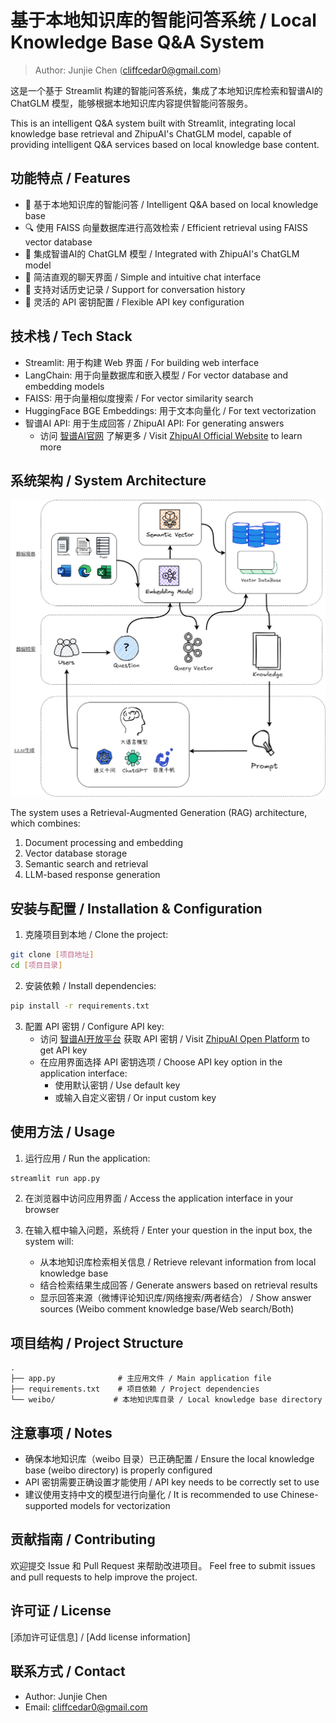 # 基于本地知识库的智能问答系统 / Local Knowledge Base Q&A System

> Author: Junjie Chen (cliffcedar0@gmail.com)

这是一个基于 Streamlit 构建的智能问答系统，集成了本地知识库检索和智谱AI的 ChatGLM 模型，能够根据本地知识库内容提供智能问答服务。

This is an intelligent Q&A system built with Streamlit, integrating local knowledge base retrieval and ZhipuAI's ChatGLM model, capable of providing intelligent Q&A services based on local knowledge base content.

## 功能特点 / Features

- 🎯 基于本地知识库的智能问答 / Intelligent Q&A based on local knowledge base
- 🔍 使用 FAISS 向量数据库进行高效检索 / Efficient retrieval using FAISS vector database
- 🤖 集成智谱AI的 ChatGLM 模型 / Integrated with ZhipuAI's ChatGLM model
- 💬 简洁直观的聊天界面 / Simple and intuitive chat interface
- 🔄 支持对话历史记录 / Support for conversation history
- 🔑 灵活的 API 密钥配置 / Flexible API key configuration

## 技术栈 / Tech Stack

- Streamlit: 用于构建 Web 界面 / For building web interface
- LangChain: 用于向量数据库和嵌入模型 / For vector database and embedding models
- FAISS: 用于向量相似度搜索 / For vector similarity search
- HuggingFace BGE Embeddings: 用于文本向量化 / For text vectorization
- 智谱AI API: 用于生成回答 / ZhipuAI API: For generating answers
  - 访问 [智谱AI官网](https://bigmodel.cn/) 了解更多 / Visit [ZhipuAI Official Website](https://bigmodel.cn/) to learn more

## 系统架构 / System Architecture

![RAG Architecture](image/WechatIMG6997.jpg)

The system uses a Retrieval-Augmented Generation (RAG) architecture, which combines:
1. Document processing and embedding
2. Vector database storage
3. Semantic search and retrieval
4. LLM-based response generation

## 安装与配置 / Installation & Configuration

1. 克隆项目到本地 / Clone the project:
```bash
git clone [项目地址]
cd [项目目录]
```

2. 安装依赖 / Install dependencies:
```bash
pip install -r requirements.txt
```

3. 配置 API 密钥 / Configure API key:
   - 访问 [智谱AI开放平台](https://open.bigmodel.cn/usercenter/apikeys) 获取 API 密钥 / Visit [ZhipuAI Open Platform](https://open.bigmodel.cn/usercenter/apikeys) to get API key
   - 在应用界面选择 API 密钥选项 / Choose API key option in the application interface:
     - 使用默认密钥 / Use default key
     - 或输入自定义密钥 / Or input custom key

## 使用方法 / Usage

1. 运行应用 / Run the application:
```bash
streamlit run app.py
```

2. 在浏览器中访问应用界面 / Access the application interface in your browser

3. 在输入框中输入问题，系统将 / Enter your question in the input box, the system will:
   - 从本地知识库检索相关信息 / Retrieve relevant information from local knowledge base
   - 结合检索结果生成回答 / Generate answers based on retrieval results
   - 显示回答来源（微博评论知识库/网络搜索/两者结合） / Show answer sources (Weibo comment knowledge base/Web search/Both)

## 项目结构 / Project Structure

```
.
├── app.py              # 主应用文件 / Main application file
├── requirements.txt    # 项目依赖 / Project dependencies
└── weibo/             # 本地知识库目录 / Local knowledge base directory
```

## 注意事项 / Notes

- 确保本地知识库（weibo 目录）已正确配置 / Ensure the local knowledge base (weibo directory) is properly configured
- API 密钥需要正确设置才能使用 / API key needs to be correctly set to use
- 建议使用支持中文的模型进行向量化 / It is recommended to use Chinese-supported models for vectorization

## 贡献指南 / Contributing

欢迎提交 Issue 和 Pull Request 来帮助改进项目。
Feel free to submit issues and pull requests to help improve the project.

## 许可证 / License

[添加许可证信息] / [Add license information]

## 联系方式 / Contact

- Author: Junjie Chen
- Email: cliffcedar0@gmail.com 